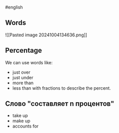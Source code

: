#english 
## Words
![[Pasted image 20241004134636.png]]
## Percentage
We can use words like:
- just over
- just under
- more than
- less than
with fractions to describe the percent.

## Слово "составляет n процентов"
- take up
- make up
- accounts for